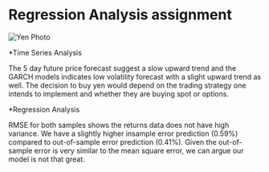 # Regression Analysis assignment


![Yen Photo](Images/unit-10-readme-photo.png)

*Time Series Analysis

The 5 day future price forecast suggest a slow upward trend and the GARCH models indicates low volatility forecast with a slight upward trend as well. The decision to buy yen would depend on the trading strategy one intends to implement and whether they are buying spot or options. 

*Regression Analysis

RMSE for both samples shows the returns data does not have high variance. We have a slightly higher insample error prediction (0.59%) compared to out-of-sample error prediction (0.41%). Given the out-of-sample error is very similar to the mean square error, we can argue our model is not that great.
